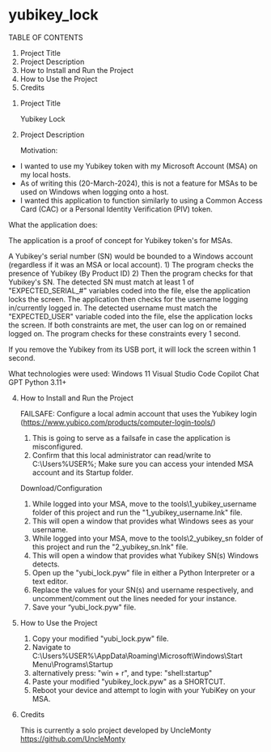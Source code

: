 # yubikey_lock

TABLE OF CONTENTS

   1) Project Title
   2) Project Description
   3) How to Install and Run the Project
   4) How to Use the Project
   5) Credits

1. Project Title 

   Yubikey Lock

2. Project Description

   Motivation:
   
  - I wanted to use my Yubikey token with my Microsoft Account (MSA) on my local hosts.
  - As of writing this (20-March-2024), this is not a feature for MSAs to be used on Windows when logging onto a host.
  - I wanted this application to function similarly to using a Common Access Card (CAC) or a Personal Identity Verification (PIV) token.

   What the application does:
   
   The application is a proof of concept for Yubikey token's for MSAs.
   
   A Yubikey's serial number (SN) would be bounded to a Windows account (regardless if it was an MSA or local account).
      1) The program checks the presence of Yubikey (By Product ID)
      2) Then the program checks for that Yubikey's SN.
         The detected SN must match at least 1 of "EXPECTED_SERIAL_#" variables coded into the file, else the application locks the screen.
        The application then checks for the username logging in/currently logged in.
        The detected username must match the "EXPECTED_USER" variable coded into the file, else the application locks the screen.
        If both constraints are met, the user can log on or remained logged on.
        The program checks for these constraints every 1 second.
        
   If you remove the Yubikey from its USB port, it will lock the screen within 1 second. 

   What technologies were used:
      Windows 11
      Visual Studio Code
      Copilot
      Chat GPT
      Python 3.11+

4. How to Install and Run the Project

   FAILSAFE: Configure a local admin account that uses the Yubikey login (https://www.yubico.com/products/computer-login-tools/)
   1) This is going to serve as a failsafe in case the application is misconfigured.
   2) Confirm that this local administrator can read/write to C:\Users\%USER%; Make sure you can access your intended MSA account and its Startup folder.
   
   Download/Configuration
   
   1) While logged into your MSA, move to the tools\1_yubikey_username folder of this project and run the "1_yubikey_username.lnk" file.
   2) This will open a window that provides what Windows sees as your username.
   3) While logged into your MSA, move to the tools\2_yubikey_sn folder of this project and run the "2_yubikey_sn.lnk" file.
   4) This will open a window that provides what Yubikey SN(s) Windows detects.
   5) Open up the "yubi_lock.pyw" file in either a Python Interpreter or a text editor.
   6) Replace the values for your SN(s) and username respectively, and uncomment/comment out the lines needed for your instance.
   7) Save your “yubi_lock.pyw" file.

6. How to Use the Project

   1) Copy your modified "yubi_lock.pyw" file.
   2) Navigate to C:\Users\%USER%\AppData\Roaming\Microsoft\Windows\Start Menu\Programs\Startup
   3) alternatively press: "win + r", and type: "shell:startup"
   4) Paste your modified "yubikey_lock.pyw" as a SHORTCUT.
   5) Reboot your device and attempt to login with your YubiKey on your MSA.

7. Credits

   This is currently a solo project developed by UncleMonty
   https://github.com/UncleMonty
